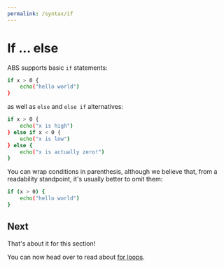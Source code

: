 ```yaml
---
permalink: /syntax/if
---
```


# If ... else

ABS supports basic `if` statements:

```bash
if x > 0 {
    echo("hello world")
}
```

as well as `else` and `else if` alternatives:

```bash
if x > 0 {
    echo("x is high")
} else if x < 0 {
    echo("x is low")
} else {
    echo("x is actually zero!")
}
```

You can wrap conditions in parenthesis, although we believe that,
from a readability standpoint, it's usually better to omit them:

```bash
if (x > 0) {
    echo("hello world")
}
```

## Next

That's about it for this section!

You can now head over to read about [for loops](/syntax/for).
